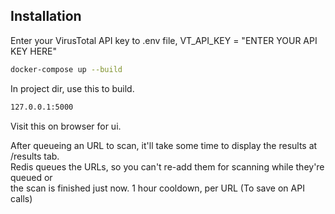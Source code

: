 ## Installation    
    
Enter your VirusTotal API key to .env file, VT_API_KEY = "ENTER YOUR API KEY HERE"    

```sh
docker-compose up --build
```    
     
In project dir, use this to build.    
     
```sh
127.0.0.1:5000
```     
    
Visit this on browser for ui.       
     
After queueing an URL to scan, it'll take some time to display the results at /results tab.        
Redis queues the URLs, so you can't re-add them for scanning while they're queued or        
the scan is finished just now. 1 hour cooldown, per URL (To save on API calls)       
 
